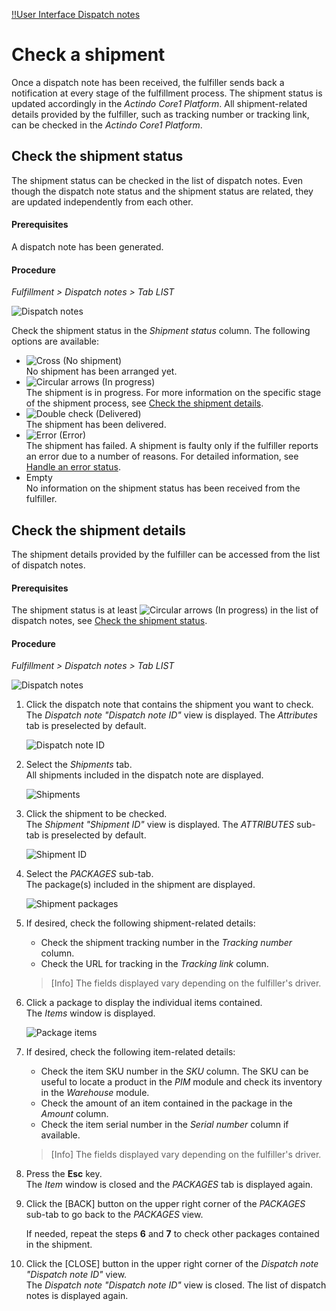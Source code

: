 [!!User Interface Dispatch notes](../UserInterface/01a_List.md)


# Check a shipment

Once a dispatch note has been received, the fulfiller sends back a notification at every stage of the fulfillment process. The shipment status is updated accordingly in the *Actindo Core1 Platform*. All shipment-related details provided by the fulfiller, such as tracking number or tracking link, can be checked in the *Actindo Core1 Platform*.  


## Check the shipment status

The shipment status can be checked in the list of dispatch notes. Even though the dispatch note status and the shipment status are related, they are updated independently from each other.

#### Prerequisites

A dispatch note has been generated. 

#### Procedure

*Fulfillment > Dispatch notes > Tab LIST*

![Dispatch notes](../../Assets/Screenshots/Fulfillment/DispatchNotes/DispatchNotes.png "[Dispatch notes]")

Check the shipment status in the *Shipment status* column. The following options are available:
  - ![Cross](../../Assets/Icons/Cross02.png "[Cross]") (No shipment)   
    No shipment has been arranged yet.  
  - ![Circular arrows](../../Assets/Icons/CircularArrows.png "[Circular arrows]") (In progress)   
    The shipment is in progress. For more information on the specific stage of the shipment process, see [Check the shipment details](#check-the-shipment-details). 
  - ![Double check](../../Assets/Icons/DoubleCheck.png "[Double check]") (Delivered)    
  	The shipment has been delivered.
  - ![Error](../../Assets/Icons/Warning02.png "[Error]") (Error)    
    The shipment has failed. A shipment is faulty only if the fulfiller reports an error due to a number of reasons. For detailed information, see [Handle an error status](../Troubleshooting/01_HandleErrorStatus.md). 
  - Empty  
    No information on the shipment status has been received from the fulfiller.


## Check the shipment details

The shipment details provided by the fulfiller can be accessed from the list of dispatch notes. 

#### Prerequisites

The shipment status is at least ![Circular arrows](../../Assets/Icons/CircularArrows.png "[Circular arrows]") (In progress) in the list of dispatch notes, see [Check the shipment status](#check-the-shipment-status).

#### Procedure

*Fulfillment > Dispatch notes > Tab LIST*

![Dispatch notes](../../Assets/Screenshots/Fulfillment/DispatchNotes/DispatchNotes.png "[Dispatch notes]")

1. Click the dispatch note that contains the shipment you want to check.   
    The *Dispatch note "Dispatch note ID"* view is displayed. The *Attributes* tab is preselected by default.

    ![Dispatch note ID](../../Assets/Screenshots/Fulfillment/DispatchNotes/DispatchNoteAttributes.png "[Dispatch note ID]")

2. Select the *Shipments* tab.  
    All shipments included in the dispatch note are displayed.

    ![Shipments](../../Assets/Screenshots/Fulfillment/DispatchNotes/DispatchNoteShipments.png "[Shipments]")

3. Click the shipment to be checked.  
    The *Shipment "Shipment ID"* view is displayed. The *ATTRIBUTES* sub-tab is preselected by default.

    ![Shipment ID](../../Assets/Screenshots/Fulfillment/DispatchNotes/ShipmentsAttributesAttributes.png "[Shipment ID]")

4. Select the *PACKAGES* sub-tab.  
    The package(s) included in the shipment are displayed. 

    ![Shipment packages](../../Assets/Screenshots/Fulfillment/DispatchNotes/ShipmentsPackages.png "[Shipment packages]")

5. If desired, check the following shipment-related details:   
    + Check the shipment tracking number in the *Tracking number* column.
    + Check the URL for tracking in the *Tracking link* column.  

    > [Info] The fields displayed vary depending on the fulfiller's driver.  
    
6. Click a package to display the individual items contained.  
    The *Items* window is displayed.  
  
   ![Package items](../../Assets/Screenshots/Fulfillment/DispatchNotes/Items.png "[Package items]")

7. If desired, check the following item-related details: 
    + Check the item SKU number in the *SKU* column.  The SKU can be useful to locate a product in the *PIM* module and check its inventory in the *Warehouse* module.
    + Check the amount of an item contained in the package in the *Amount* column.
    + Check the item serial number in the *Serial number* column if available.

    > [Info] The fields displayed vary depending on the fulfiller's driver.  

8. Press the **Esc** key.  
  The *Item* window is closed and the *PACKAGES* tab is displayed again.

[comment]: <> (Kein CLOSE oder CANCEL button in Items Fenster. Bug gemeldet am 15.02.23. Evtl. nicht gefixed bis neuer UI. Alternativ außerhalb des Fensters klicken, dann verschwindet/schließt es auch.)

9. Click the [BACK] button on the upper right corner of the *PACKAGES* sub-tab to go back to the *PACKAGES* view.

    If needed, repeat the steps **6** and **7** to check other packages contained in the shipment. 

10. Click the [CLOSE] button in the upper right corner of the *Dispatch note "Dispatch note ID"* view.  
    The *Dispatch note "Dispatch note ID"* view is closed. The list of dispatch notes is displayed again.
